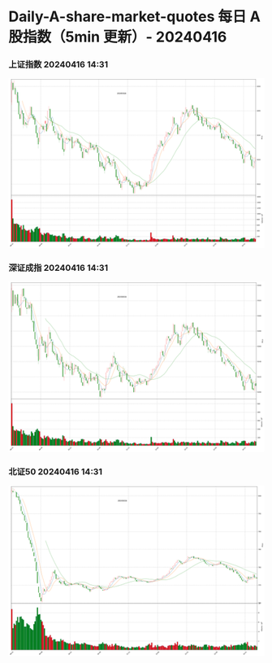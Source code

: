 
# Daily-A-share-market-quotes 每日 A 股指数（5min 更新）- 20240416

### 上证指数 20240416 14:31
![](./fig/2024/4/20240416-sh000001.png)

### 深证成指 20240416 14:31
![](./fig/2024/4/20240416-sz399001.png)

### 北证50 20240416 14:31
![](./fig/2024/4/20240416-bj899050.png)
